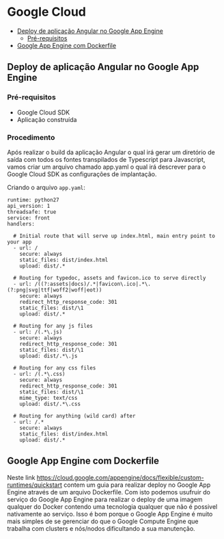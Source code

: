 # Google Cloud

- [Deploy de aplicação Angular no Google App Engine](#deploy-de-aplicação-angular-no-google-app-engine)
  - [Pré-requisitos](#pré-requisitos)
- [Google App Engine com Dockerfile](#google-app-engine-com-dockerfile)


## Deploy de aplicação Angular no Google App Engine

### Pré-requisitos

* Google Cloud SDK
* Aplicação construída

### Procedimento
 
Após realizar o build da aplicação Angular o qual irá gerar um diretório de saída com todos os fontes transpilados de Typescript para Javascript, vamos criar um arquivo chamado app.yaml o qual irá descrever para o Google Cloud SDK as configurações de implantação.

Criando o arquivo `app.yaml`: 

```
runtime: python27
api_version: 1
threadsafe: true
service: front
handlers:

  # Initial route that will serve up index.html, main entry point to your app
  - url: /
    secure: always
    static_files: dist/index.html
    upload: dist/.*

  # Routing for typedoc, assets and favicon.ico to serve directly
  - url: /((?:assets|docs)/.*|favicon\.ico|.*\.(?:png|svg|ttf|woff2|woff|eot))
    secure: always
    redirect_http_response_code: 301
    static_files: dist/\1
    upload: dist/.*

  # Routing for any js files
  - url: /(.*\.js)
    secure: always
    redirect_http_response_code: 301
    static_files: dist/\1
    upload: dist/.*\.js

  # Routing for any css files
  - url: /(.*\.css)
    secure: always
    redirect_http_response_code: 301
    static_files: dist/\1
    mime_type: text/css
    upload: dist/.*\.css

  # Routing for anything (wild card) after
  - url: /.*
    secure: always
    static_files: dist/index.html
    upload: dist/.*
```

## Google App Engine com Dockerfile

Neste link https://cloud.google.com/appengine/docs/flexible/custom-runtimes/quickstart contem um guia para realizar deploy no Google App Engine através de um arquivo Dockerfile. Com isto podemos usufruir do serviço do Google App Engine para realizar o deploy de uma imagem qualquer do Docker contendo uma tecnologia qualquer que não é possivel nativamente ao serviço. Isso é bom porque o Google App Engine é muito mais simples de se gerenciar do que o Google Compute Engine que trabalha com clusters e nós/nodos dificultando a sua manutenção.
